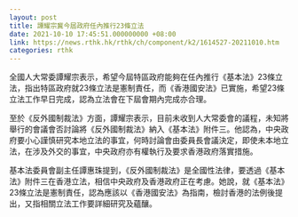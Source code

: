 ```yaml
---
layout: post
title: 譚耀宗冀今屆政府任內推行23條立法
date: 2021-10-10 17:45:51.000000000 +08:00
link: https://news.rthk.hk/rthk/ch/component/k2/1614527-20211010.htm
categories: rthk
---
```


全國人大常委譚耀宗表示，希望今屆特區政府能夠在任內推行《基本法》23條立法，指出特區政府就23條立法是憲制責任，而《香港國安法》已實施，希望23條立法工作早日完成，認為立法會在下屆會期內完成亦合理。

至於《反外國制裁法》方面，譚耀宗表示，目前未收到人大常委會的議程，未知將舉行的會議會否討論將《反外國制裁法》納入《基本法》附件三。他認為，中央政府要小心謹慎研究本地立法的事宜，何時討論會由委員長會議決定，即使未本地立法，在涉及外交的事宜，中央政府亦有權執行及要求香港政府落實措施。

基本法委員會副主任譚惠珠提到，《反外國制裁法》是全國性法律，要透過《基本法》附件三在香港立法，相信中央政府及香港政府正在考慮。她說，就《基本法》23條立法是憲制責任，認為應該以《香港國安法》為指南，檢討香港的法例後提出，又指相關立法工作要詳細研究及蘊釀。
